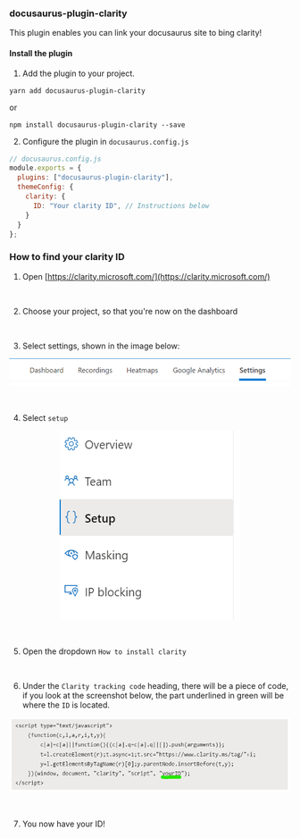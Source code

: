 ### docusaurus-plugin-clarity

This plugin enables you can link your docusaurus site to bing clarity!

#### Install the plugin

1. Add the plugin to your project.

```
yarn add docusaurus-plugin-clarity
```

or

```
npm install docusaurus-plugin-clarity --save
```

2. Configure the plugin in `docusaurus.config.js`

```js
// docusaurus.config.js
module.exports = {
  plugins: ["docusaurus-plugin-clarity"],
  themeConfig: {
    clarity: {
      ID: "Your clarity ID", // Instructions below
    }
  }
};
```

### How to find your clarity ID

1. Open [https://clarity.microsoft.com/](https://clarity.microsoft.com/)

<br />

2. Choose your project, so that you're now on the dashboard

<br />

3. Select settings, shown in the image below:
<p align="center"><img alt="settings" src="https://github.com/PatelN123/docusaurus-plugin-clarity/blob/main/img/settings.png"></p>

<br />

4. Select `setup`
<p align="center"><img alt="settings" src="https://github.com/PatelN123/docusaurus-plugin-clarity/blob/main/img/setup.png"></p>

<br />

5. Open the dropdown `How to install clarity`

<br />

6. Under the `Clarity tracking code` heading, there will be a piece of code, if you look at the screenshot below, the part underlined in green will be where the `ID` is located. 
<p align="center"><img alt="settings" src="https://github.com/PatelN123/docusaurus-plugin-clarity/blob/main/img/id.png"></p>

<br />

7. You now have your ID!
